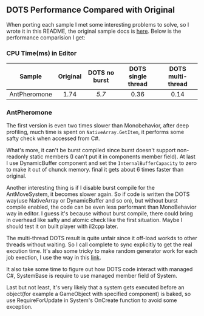 ## DOTS Performance Compared with Original

When porting each sample I met some interesting problems to solve, so I wrote it in this README, the original sample docs is [here](DOTS_example_doc.md). Below is the performance comparision I get:

### CPU Time(ms) in Editor


|Sample| Original|DOTS no burst| DOTS single thread|DOTS multi-thread|
|:-:|:-:|:-:|:-:|:-:|
|AntPheromone|1.74|*5.7*|0.36|0.14|

### AntPheromone

The first version is even two times slower than Monobehavior, after deep profiling, much time is spent on `NativeArray.GetItem`, it performs some safty check when accessed from C#.

What's more, it can't be burst compiled since burst doesn't support non-readonly static members (I can't put it in components member field). At last I use DynamicBuffer component and set the `InternalBufferCapacity` to zero to make it out of chunck memory. final it gets about 6 times faster than original.

Another interesting thing is if I disable burst compile for the AntMoveSystem, it becomes slower again. So if code is written the DOTS way(use NativeArray or DynamicBuffer and so on), but without burst compile enabled, the code can be even less performant than MonoBehavior way in editor. I guess it's because without burst compile, there could bring in overhead like safty and atomic check like the first situation. Maybe I should test it on built player with il2cpp later. 

The multi-thread DOTS result is quite unfair since it off-load workds to other threads without waiting. So I call complete to sync explicitly to get the real excution time. It's also some tricky to make random generator work for each job exection, I use the way in this [link](https://ennogames.com/blog/random-numbers-inside-unity-jobs).

It also take some time to figure out how DOTS code interact with managed C#, SystemBase is require to use managed member field of System.

Last but not least, it's very likely that a system gets executed before an object(for example a GameObject with specified component) is baked, so use RequireForUpdate in System's OnCreate function to avoid some exception.